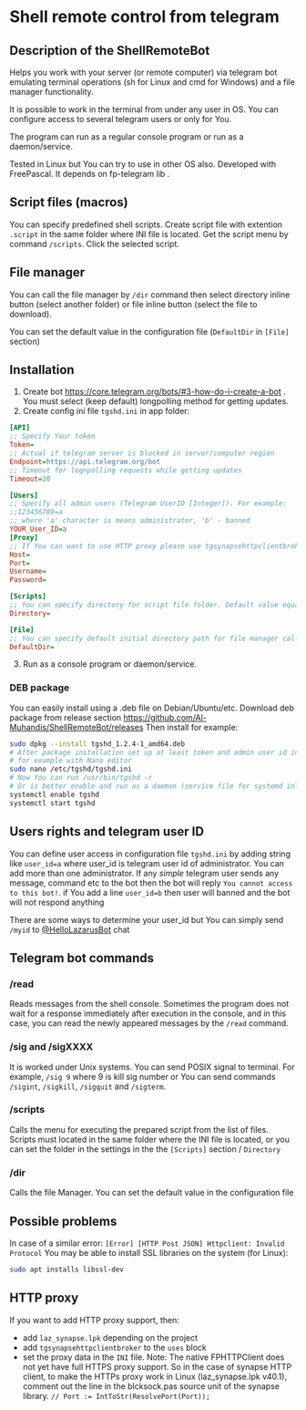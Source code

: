 # Shell remote control from telegram

## Description of the ShellRemoteBot

Helps you work with your server (or remote computer) via telegram bot emulating terminal operations (sh for Linux and cmd for Windows) and a file manager functionality.

It is possible to work in the terminal from under any user in OS. You can configure access to several telegram users or only for You.

The program can run as a regular console program or run as a daemon/service.

Tested in Linux but You can try to use in other OS also. Developed with FreePascal. It depends on fp-telegram lib .

## Script files (macros)
You can specify predefined shell scripts. Create script file with extention `.script` in the same folder where INI file is located. 
Get the script menu by command `/scripts`. Click the selected script.

## File manager
You can call the file manager by `/dir` command then select directory inline button (select another folder) or file inline button (select the file to download).

You can set the default value in the configuration file (`DefaultDir` in `[File]` section)

## Installation

1. Create bot https://core.telegram.org/bots/#3-how-do-i-create-a-bot . You must select (keep default) longpolling method for getting updates.
2. Create config ini file `tgshd.ini` in app folder:

``` INI
[API]
;; Specify Your token
Token=
;; Actual if telegram server is blocked in server/computer region
Endpoint=https://api.telegram.org/bot
;; Timeout for lognpolling requests while getting updates
Timeout=20

[Users]
;; Specify all admin users (Telegram UserID [Integer]). For example: 
;;123456789=a
;; where 'a' character is means administrator, 'b' - banned
YOUR_User_ID=a
[Proxy]
;; If You can want to use HTTP proxy please use tgsynapsehttpclientbroker
Host=
Port=
Username=
Password=

[Scripts]
;; You can specify directory for script file folder. Default value equal configuration file directory
Directory=

[File]
;; You can specify default initial directory path for file manager called by /dir command
DefaultDir=
```

3. Run as a console program or daemon/service.

### DEB package
You can easily install using a .deb file on Debian/Ubuntu/etc. 
Download deb package from release section https://github.com/Al-Muhandis/ShellRemoteBot/releases
Then install for example:
``` BASH
sudo dpkg --install tgshd_1.2.4-1_amd64.deb
# After package installation set up at least token and admin user id in the INI file located at /etc/tgshd/tgshd.ini
# for example with Nano editor
sudo nano /etc/tgshd/tgshd.ini
# Now You can run /usr/bin/tgshd -r
# Or is better enable and run as a daemon (service file for systemd inlcluded in the DEB package)
systemctl enable tgshd
systemctl start tgshd
```

## Users rights and telegram user ID
You can define user access in configuration file `tgshd.ini` by adding string like `user_id=a` where user_id is telegram user id of administrator.
You can add more than one administrator.
If any _simple_ telegram user sends any message, command etc to the bot then the bot will reply `You cannot access to this bot!`.
if You add a line `user_id=b` then user will banned and the bot will not respond anything

There are some ways to determine your user_id but You can simply send `/myid` to [@HelloLazarusBot](https://t.me/hellolazarusbot) chat

## Telegram bot commands
### /read
Reads messages from the shell console.
Sometimes the program does not wait for a response immediately after execution in the console, and in this case, you can read the newly appeared messages by the `/read` command.
### /sig and /sigXXXX
It is worked under Unix systems. You can send POSIX signal to terminal. 
For example, `/sig 9` where 9 is kill sig number or You can send commands `/sigint`, `/sigkill`, `/sigquit` and `/sigterm`.
### /scripts
Calls the menu for executing the prepared script from the list of files. Scripts must located in the same folder where the INI file is located,
or you can set the folder in the settings in the the `[Scripts]` section / `Directory`
### /dir
Calls the file Manager. You can set the default value in the configuration file

## Possible problems

In case of a similar error: `[Error] [HTTP Post JSON] Httpclient: Invalid Protocol`
You may be able to install SSL libraries on the system (for Linux):
```sh
sudo apt installs libssl-dev
```


## HTTP proxy
If you want to add HTTP proxy support, then:
+ add `laz_synapse.lpk` depending on the project
+ add `tgsynapsehttpclientbroker` to the `uses` block
+ set the proxy data in the `INI` file.
Note: The native FPHTTPClient does not yet have full HTTPS proxy support. So in the case of synapse HTTP client, 
to make the HTTPs proxy work in Linux (laz_synapse.lpk v40.1), comment out the line in the blcksock.pas source unit of the synapse library.
`// Port := IntToStr(ResolvePort(Port));`
